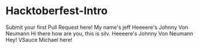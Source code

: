 # Hacktoberfest-Intro
Submit your first Pull Request here!
My name's jeff
Heeeere's Johnny Von Neumann
Hi there how are you, this is silv.
Heeeere's Johnny Von Neumann
Hey! VSauce Michael here!
